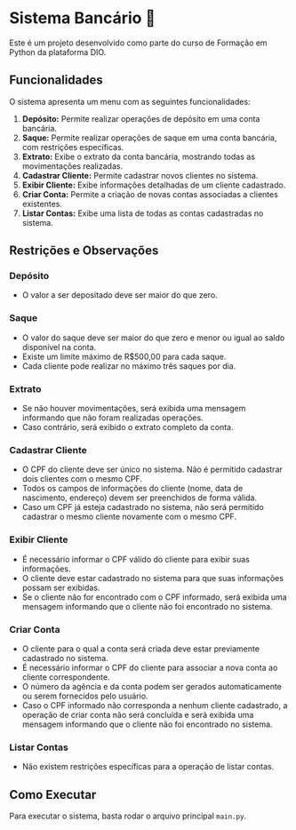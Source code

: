 # Sistema Bancário 🏦

Este é um projeto desenvolvido como parte do curso de Formação em Python da plataforma DIO.

## Funcionalidades

O sistema apresenta um menu com as seguintes funcionalidades:

1. **Depósito:** Permite realizar operações de depósito em uma conta bancária.
2. **Saque:** Permite realizar operações de saque em uma conta bancária, com restrições específicas.
3. **Extrato:** Exibe o extrato da conta bancária, mostrando todas as movimentações realizadas.
4. **Cadastrar Cliente:** Permite cadastrar novos clientes no sistema.
5. **Exibir Cliente:** Exibe informações detalhadas de um cliente cadastrado.
6. **Criar Conta:** Permite a criação de novas contas associadas a clientes existentes.
7. **Listar Contas:** Exibe uma lista de todas as contas cadastradas no sistema.

## Restrições e Observações

### Depósito

- O valor a ser depositado deve ser maior do que zero.

### Saque

- O valor do saque deve ser maior do que zero e menor ou igual ao saldo disponível na conta.
- Existe um limite máximo de R$500,00 para cada saque.
- Cada cliente pode realizar no máximo três saques por dia.

### Extrato

- Se não houver movimentações, será exibida uma mensagem informando que não foram realizadas operações.
- Caso contrário, será exibido o extrato completo da conta.

### Cadastrar Cliente

- O CPF do cliente deve ser único no sistema. Não é permitido cadastrar dois clientes com o mesmo CPF.
- Todos os campos de informações do cliente (nome, data de nascimento, endereço) devem ser preenchidos de forma válida.
- Caso um CPF já esteja cadastrado no sistema, não será permitido cadastrar o mesmo cliente novamente com o mesmo CPF.

### Exibir Cliente

- É necessário informar o CPF válido do cliente para exibir suas informações.
- O cliente deve estar cadastrado no sistema para que suas informações possam ser exibidas.
- Se o cliente não for encontrado com o CPF informado, será exibida uma mensagem informando que o cliente não foi encontrado no sistema.

### Criar Conta

- O cliente para o qual a conta será criada deve estar previamente cadastrado no sistema.
- É necessário informar o CPF do cliente para associar a nova conta ao cliente correspondente.
- O número da agência e da conta podem ser gerados automaticamente ou serem fornecidos pelo usuário.
- Caso o CPF informado não corresponda a nenhum cliente cadastrado, a operação de criar conta não será concluída e será exibida uma mensagem informando que o cliente não foi encontrado no sistema.

### Listar Contas

- Não existem restrições específicas para a operação de listar contas.

## Como Executar

Para executar o sistema, basta rodar o arquivo principal `main.py`.
